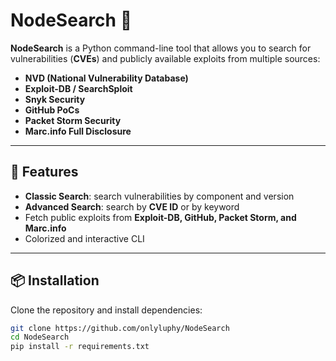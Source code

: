 # NodeSearch 🔎   

**NodeSearch** is a Python command-line tool that allows you to search for vulnerabilities (**CVEs**) and publicly available exploits from multiple sources:

- **NVD (National Vulnerability Database)**
- **Exploit-DB / SearchSploit**
- **Snyk Security**
- **GitHub PoCs**
- **Packet Storm Security**
- **Marc.info Full Disclosure**

---

## 🚀 Features
- **Classic Search**: search vulnerabilities by component and version  
- **Advanced Search**: search by **CVE ID** or by keyword  
- Fetch public exploits from **Exploit-DB, GitHub, Packet Storm, and Marc.info**  
- Colorized and interactive CLI  

---

## 📦 Installation
Clone the repository and install dependencies:

```bash
git clone https://github.com/onlyluphy/NodeSearch
cd NodeSearch
pip install -r requirements.txt
